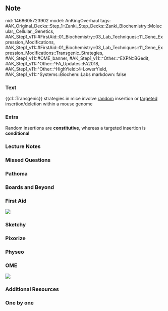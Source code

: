 ## Note
nid: 1468605723902
model: AnKingOverhaul
tags: #AK_Original_Decks::Step_1::Zanki_Step_Decks::Zanki_Biochemistry::Molecular,_Cellular,_Genetics, #AK_Step1_v11::#FirstAid::01_Biochemistry::03_Lab_Techniques::11_Gene_Expression_Modifications, #AK_Step1_v11::#FirstAid::01_Biochemistry::03_Lab_Techniques::11_Gene_Expression_Modifications::Transgenic_Strategies, #AK_Step1_v11::#OME_banner, #AK_Step1_v11::^Other::^EXPN::BGedit, #AK_Step1_v11::^Other::^FA_Updates::FA2018, #AK_Step1_v11::^Other::^HighYield::4-LowerYield, #AK_Step1_v11::^Systems::Biochem::Labs
markdown: false

### Text
<div>
  {{c1::Transgenic}} strategies in mice involve <u>random</u>
  insertion or <u>targeted</u> insertion/deletion within a mouse
  genome
</div>

### Extra
Random insertions are <b>constitutive</b>, whereas a targeted
insertion is <b>conditional</b>

### Lecture Notes


### Missed Questions


### Pathoma


### Boards and Beyond


### First Aid
<img src="tmp7SY9Sq.png">

### Sketchy


### Pixorize


### Physeo


### OME
<div class="ome-widget">
  <a href="https://onlinemeded.org?ref=anki"><img src=
  "_OME_AnkiFlashcards_General_4.png"></a>
</div>

### Additional Resources


### One by one

